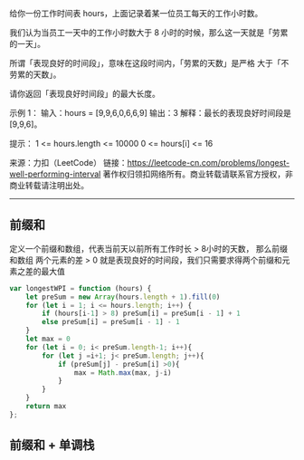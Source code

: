 给你一份工作时间表 hours，上面记录着某一位员工每天的工作小时数。

我们认为当员工一天中的工作小时数大于 8 小时的时候，那么这一天就是「劳累的一天」。

所谓「表现良好的时间段」，意味在这段时间内，「劳累的天数」是严格 大于「不劳累的天数」。

请你返回「表现良好时间段」的最大长度。


示例 1：
输入：hours = [9,9,6,0,6,6,9]
输出：3
解释：最长的表现良好时间段是 [9,9,6]。


提示：
1 <= hours.length <= 10000
0 <= hours[i] <= 16

来源：力扣（LeetCode）
链接：https://leetcode-cn.com/problems/longest-well-performing-interval
著作权归领扣网络所有。商业转载请联系官方授权，非商业转载请注明出处。

---

## 前缀和

定义一个前缀和数组，代表当前天以前所有工作时长 > 8小时的天数，
那么前缀和数组 两个元素的差 > 0 就是表现良好的时间段，我们只需要求得两个前缀和元素之差的最大值

```javascript
var longestWPI = function (hours) {
    let preSum = new Array(hours.length + 1).fill(0)
    for (let i = 1; i <= hours.length; i++) {
        if (hours[i-1] > 8) preSum[i] = preSum[i - 1] + 1
        else preSum[i] = preSum[i - 1] - 1
    }
    let max = 0
    for (let i = 0; i< preSum.length-1; i++){
        for (let j =i+1; j< preSum.length; j++){
            if (preSum[j] - preSum[i] >0){
                max = Math.max(max, j-i)
            }
        }
    }
    return max
};
```

## 前缀和 + 单调栈
